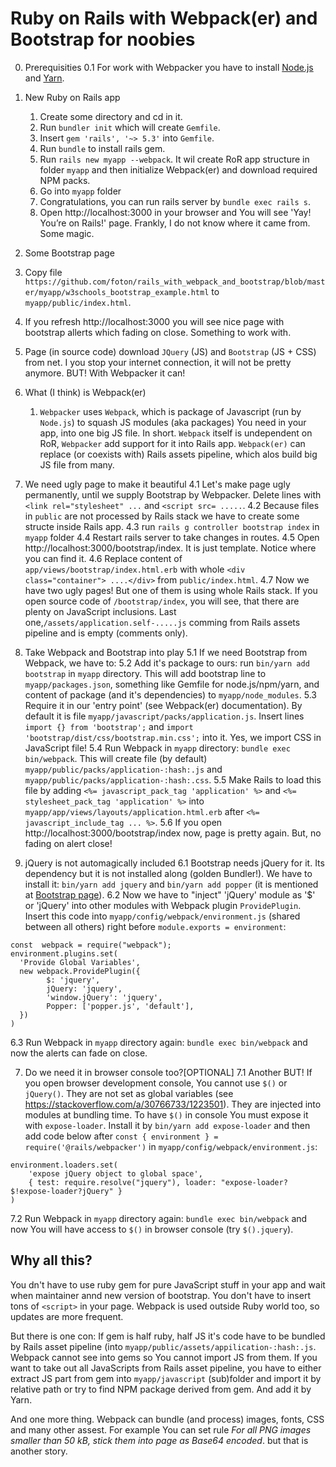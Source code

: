 # Ruby on Rails with Webpack(er) and Bootstrap for noobies
0. Prerequisities
  0.1 For work with Webpacker you have to install [Node.js](https://nodejs.org/en/download/package-manager/)
and [Yarn](https://yarnpkg.com/lang/en/docs/install/).

1. New Ruby on Rails app
   1. Create some directory and cd in it.
   2. Run `bundler init` which will create `Gemfile`.
   3. Insert `gem 'rails', '~> 5.3'` into `Gemfile`.
   4. Run `bundle` to install rails gem.
   5. Run `rails new myapp --webpack`. It wil create RoR app structure in folder `myapp` and then initialize Webpack(er) and download required NPM packs.
   6. Go into `myapp` folder
   7. Congratulations, you can run rails server by `bundle exec rails s`.
   8. Open http://localhost:3000 in your browser and You will see 'Yay! You’re on Rails!' page. Frankly, I do not know where it came from. Some magic.

2. Some Bootstrap page
  1. Copy file `https://github.com/foton/rails_with_webpack_and_bootstrap/blob/master/myapp/w3schools_bootstrap_example.html` to `myapp/public/index.html`.
  2. If you refresh http://localhost:3000 you will see nice page with bootstrap allerts which fading on close. Something to work with.
  3. Page (in source code) download `JQuery` (JS) and `Bootstrap` (JS + CSS) from net. I you stop your internet connection, it will not be pretty anymore. BUT! With Webpacker it can!

3. What (I think) is Webpack(er)
   1. `Webpacker` uses `Webpack`, which is package of Javascript (run by `Node.js`) to squash JS modules (aka packages) You need in your app, into one big JS file. In short. `Webpack` itself is undependent on RoR, `Webpacker` add support for it into Rails app. `Webpack(er)` can replace (or coexists with) Rails assets pipeline, which alos build big JS file from many.

4. We need ugly page to make it beautiful
  4.1 Let's make page ugly permanently, until we supply Bootstrap by Webpacker. Delete lines with `<link rel="stylesheet" ...` and `<script src= .....`.
  4.2 Because files in `public` are not processed by Rails stack we have to create some structe inside Rails app.
  4.3 run `rails g controller bootstrap index` in `myapp` folder
  4.4 Restart rails server to take changes in routes.
  4.5 Open http://localhost:3000/bootstrap/index. It is just template. Notice where you can find it.
  4.6 Replace content of `app/views/bootstrap/index.html.erb` with whole `<div class="container">
 ....</div>` from `public/index.html`.
  4.7 Now we have two ugly pages! But one of them is using whole Rails stack. If you open source code of `/bootstrap/index`, you will see, that there are plenty on JavaScript inclusions. Last one,`/assets/application.self-.....js` comming from Rails assets pipeline and is empty (comments only).

5. Take Webpack and Bootstrap into play
  5.1 If we need Bootstrap from Webpack, we have to:
  5.2 Add it's package to ours: run `bin/yarn add bootstrap` in `myapp` directory. This will add bootstrap line to `myapp/packages.json`, something like Gemfile for node.js/npm/yarn, and content of package (and it's dependencies) to `myapp/node_modules`.
  5.3 Require it in our 'entry point' (see Webpack(er) documentation). By default it is file `myapp/javascript/packs/application.js`. Insert lines `import {} from 'bootstrap';` and  `import 'bootstrap/dist/css/bootstrap.min.css';` into it. Yes, we import CSS in JavaScript file!
  5.4 Run Webpack in `myapp` directory: `bundle exec bin/webpack`. This will create file (by default) `myapp/public/packs/application-:hash:.js` and `myapp/public/packs/application-:hash:.css`.
  5.5 Make Rails to load this file by adding `<%= javascript_pack_tag 'application' %>` and `<%= stylesheet_pack_tag 'application' %>` into `myapp/app/views/layouts/application.html.erb` after `<%= javascript_include_tag ... %>`.
  5.6 If you open http://localhost:3000/bootstrap/index now, page is pretty again. But, no fading on alert close!
6. jQuery is not automagically included
  6.1 Bootstrap needs jQuery for it. Its dependency but it is not installed along (golden Bundler!).
We have to install it: `bin/yarn add jquery` and  `bin/yarn add popper` (it is mentioned at [Bootstrap page](http://getbootstrap.com/docs/4.0/getting-started/webpack/)).
  6.2 Now we have to "inject" 'jQuery' module as '$' or 'jQuery' into other modules with Webpack plugin `ProvidePlugin`. Insert this code into `myapp/config/webpack/environment.js` (shared between all others)
right before `module.exports = environment`:
```
const  webpack = require("webpack");
environment.plugins.set(
  'Provide Global Variables',
  new webpack.ProvidePlugin({
        $: 'jquery',
        jQuery: 'jquery',
        'window.jQuery': 'jquery',
        Popper: ['popper.js', 'default'],
  })
)

```
  6.3 Run Webpack in `myapp` directory again: `bundle exec bin/webpack` and now the alerts can fade on close.

7. Do we need it in browser console too?[OPTIONAL]
  7.1 Another BUT! If you open browser development console, You cannot use `$()` or `jQuery()`. They are not set as global variables (see https://stackoverflow.com/a/30766733/1223501). They are injected into modules at bundling time. To have `$()` in console You must expose it with `expose-loader`. Install it by `bin/yarn add expose-loader` and then add code below after `const { environment } = require('@rails/webpacker')` in `myapp/config/webpack/environment.js`:
```
environment.loaders.set(
    'expose jQuery object to global space',
    { test: require.resolve("jquery"), loader: "expose-loader?$!expose-loader?jQuery" }
)
```
  7.2 Run Webpack in `myapp` directory again: `bundle exec bin/webpack` and now You will have access to `$()` in browser console (try `$().jquery`).

## Why all this?
You dn't have to use ruby gem for pure JavaScript stuff in your app and wait when maintainer annd new version of bootstrap. You don't have to insert tons of `<script>` in your page.
Webpack is used outside Ruby world too, so updates are more frequent.

But there is one con: If gem is half ruby, half JS it's code have to be bundled by Rails asset pipeline (into `myapp/public/assets/appilication-:hash:.js`. Webpack cannot see into gems so You cannot import JS from them.
If you want to take out all JavaScripts from Rails asset pipeline, you have to either extract JS part from gem into `myapp/javascript` (sub)folder and import it by relative path or try to find NPM package derived from gem. And add it by Yarn.

And one more thing. Webpack can bundle (and process) images, fonts, CSS and many other assest. For example You can set rule _For all PNG images smaller than 50 kB, stick them into page as Base64 encoded_. but that is another story.









